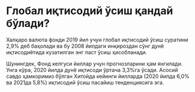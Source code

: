 # Глобал иқтисодий ўсиш қандай бўлади?
 
Халқаро валюта фонди 2019 йил учун глобал иқтисодий ўсиш суратини 2,9% деб баҳолади ва бу 2008 йилдаги инқироздан cўнг дунё иқтисодиётида кузатилган энг паст ўсиш ҳисобланади. 

Шунингдек, Фонд келгуси йиллар учун  прогнозларини ҳам янгилади. Унга кўра, 2020 йилда дунё иқтисоди ўртача  3,3%га ўсади. Асосий савдо ҳамкоримиз бўлган Хитойда кейинги йилларда (2020 йилда 6,0% ва 2021да 5,8%) иқтисодий ўсиш пасайиш тенденциясига эга. 
